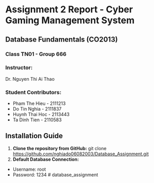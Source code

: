 # Assignment 2 Report - Cyber Gaming Management System

## Database Fundamentals (CO2013)
### Class TN01 - Group 666

### Instructor:
Dr. Nguyen Thi Ai Thao

### Student Contributors:
- Pham The Hieu - 2111213
- Do Tin Nghia - 2111837
- Huynh Thai Hoc - 2113443
- Ta Dinh Tien - 2110583
## Installation Guide
1. **Clone the repository from GitHub:**
git clone https://github.com/nghiado06082003/Database_Assignment.git
2. **Default Database Connection:**
- Username: root
- Password: 1234
#   d a t a b a s e _ a s s i g n m e n t  
 